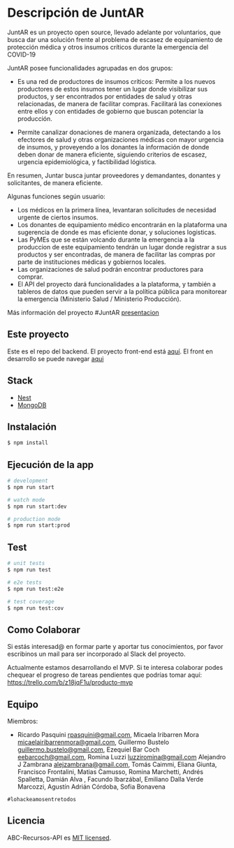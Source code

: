 # Descripción de JuntAR

JuntAR es un proyecto open source, llevado adelante por voluntarios, que busca dar una solución frente al problema de escasez de equipamiento de protección médica y otros insumos críticos durante la emergencia del COVID-19

JuntAR posee funcionalidades agrupadas en dos grupos:

* Es una red de productores de insumos críticos:
Permite a los nuevos productores de estos insumos tener un lugar donde visibilizar sus productos, y ser encontrados por entidades de salud y otras relacionadas, de manera de facilitar compras. Facilitará las conexiones entre ellos y con entidades de gobierno que buscan  potenciar la producción. 

* Permite canalizar donaciones de manera organizada, detectando a los efectores de salud y otras organizaciones médicas con mayor urgencia de insumos, y proveyendo a los donantes la información de donde deben donar de manera eficiente, siguiendo criterios de escasez, urgencia epidemiológica, y factibilidad lógistica.

En resumen, Juntar busca juntar proveedores y demandantes, donantes y solicitantes, de manera eficiente.

Algunas funciones según usuario:

* Los médicos en la primera línea, levantaran solicitudes de necesidad urgente de ciertos insumos.
* Los donantes de equipamiento médico encontrarán en la plataforma una sugerencia de donde es mas eficiente donar, y soluciones logisticas.
* Las PyMEs que se están volcando durante la emergencia a la produccion de este equipamiento tendrán un lugar donde registrar a sus productos y ser encontradas, de manera de facilitar las compras por parte de instituciones médicas y gobiernos locales.
* Las organizaciones de salud podrán encontrar productores para comprar.
* El API del proyecto dará funcionalidades a la plataforma, y también a tableros de datos que pueden servir a la política pública para monitorear la emergencia (Ministerio Salud / Ministerio Producción).


Más información del proyecto #JuntAR  [presentacion](https://docs.google.com/presentation/d/11mDfurV6uqYacidEBVOcvdYdY3kEkzJV8-IxPl6_Zt4/edit#slide=id.g1f87997393_0_782)


## Este proyecto

Este es el repo del backend.  El proyecto front-end está [aquí](https://github.com/lohackeamosentretodos/abc-recursos-be). El front en desarrollo se puede navegar [aqui](https://abcrecursos.github.io/abc-recursos-fe/abc-recursos-fe#/home)


## Stack

- [Nest](https://github.com/nestjs/nest)
- [MongoDB](https://mongodb.com)

## Instalación

```bash
$ npm install
```

## Ejecución de la app

```bash
# development
$ npm run start

# watch mode
$ npm run start:dev

# production mode
$ npm run start:prod
```

## Test

```bash
# unit tests
$ npm run test

# e2e tests
$ npm run test:e2e

# test coverage
$ npm run test:cov
```

## Como Colaborar

 Si estás interesad@ en formar parte y aportar tus conocimientos, por favor escribinos un mail para ser incorporado al Slack del proyecto.

Actualmente estamos desarrollando el MVP. Si te interesa colaborar podes chequear el progreso de tareas pendientes que podrías tomar aquí:
https://trello.com/b/z18jqF1u/producto-mvp

## Equipo

Miembros:
- Ricardo Pasquini <rpasquini@gmail.com>, Micaela Iribarren Mora <micaelairibarrenmora@gmail.com>, Guillermo Bustelo <guillermo.bustelo@gmail.com>, Ezequiel Bar Coch <eebarcoch@gmail.com>, Romina Luzzi <luzziromina@gmail.com> Alejandro J Zambrana <alejzambrana@gmail.com>, Tomás Caimmi, Eliana Giunta, Francisco Frontalini, Matias Camusso,  Romina Marchetti, Andrés	Spalletta, Damián	Alva , Facundo	Ibarzábal, Emiliano	Dalla Verde Marcozzi, Agustín Adrián	Córdoba, Sofia	Bonavena

`#lohackeamosentretodos`

## Licencia

  ABC-Recursos-API es [MIT licensed](LICENSE).
